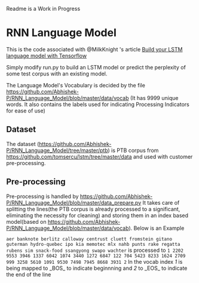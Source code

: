 Readme is a Work in Progress
# RNN Language Model
This is the code associated with @MilkKnight 's article [Build your LSTM language model with Tensorflow](https://medium.com/@MilkKnight/build-your-lstm-language-model-with-tensorflow-3416142c9919)

Simply modify run.py to build an LSTM model or predict the perplexity of some test corpus with an existing model.

[//]: # (Add explanation of the direcotry structure)

The Language Model's Vocabulary is decided by the file https://github.com/Abhishek-P/RNN_Language_Model/blob/master/data/vocab (It has 9999 unique words. It also contains the labels used for indicating Processing Indicators for ease of use)

## Dataset
The dataset (https://github.com/Abhishek-P/RNN_Language_Model/tree/master/ptb) is PTB corpus from https://github.com/tomsercu/lstm/tree/master/data and used with customer pre-processing.

## Pre-processing
Pre-processing is handled by https://github.com/Abhishek-P/RNN_Language_Model/blob/master/data_prepare.py
   It takes care of splitting the lines(the PTB corpus is already processed to a significant, eliminating the necessity for cleaning) and storing them in an index based model(based on https://github.com/Abhishek-P/RNN_Language_Model/blob/master/data/vocab).
   Below is an Example
   
   ` aer banknote berlitz calloway centrust cluett fromstein gitano guterman hydro-quebec ipo kia memotec mlx nahb punts rake regatta rubens sim snack-food ssangyong swapo wachter `
   is processed to
   `1 2202 9553 3946 1337 6042 1074 3440 1272 6847 122 704 5423 8233 1624 2709 999 3258 5610 1091 9530 7498 7945 8668 3931 2`
   In the vocab index *1* is being mapped to \_BOS\_ to indicate beginnning and *2* to \_EOS\_ to indicate the end of the line
